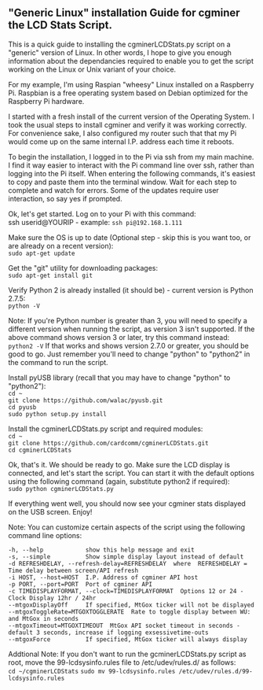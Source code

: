 "Generic Linux" installation Guide for cgminer the LCD Stats Script. 
-----------------------------------------------------------------------------------------------------

This is a quick guide to installing the cgminerLCDStats.py script on a "generic" version of Linux. In other words, I hope to give you enough information about the dependancies required to enable you to get the script working on the Linux or Unix variant of your choice.

For my example, I'm using Raspian "wheesy" Linux installed on a Raspberry Pi. Raspbian is a free operating system based on Debian optimized for the Raspberry Pi hardware.

I started with a fresh install of the current version of the Operating System. I took the usual steps to install cgminer and verify it was working correctly. For convenience sake, I also configured my router such that that my Pi would come up on the same internal I.P. address each time it reboots.

To begin the installation, I logged in to the Pi via ssh from my main machine. I find it way easier to interact with the Pi command line over ssh, rather than logging into the Pi itself. When entering the following commands, it's easiest to copy and paste them into the terminal window. Wait for each step to complete and watch for errors. Some of the updates require user interaction, so say yes if prompted. 

Ok, let's get started. Log on to your Pi with this command:  
ssh userid@YOURIP    - example: `ssh pi@192.168.1.111`

Make sure the OS is up to date (Optional step - skip this is you want too, or are already on a recent version):  
`sudo apt-get update`

Get the "git" utility for downloading packages:  
`sudo apt-get install git`

Verify Python 2 is already installed (it should be) - current version is Python 2.7.5:  
`python -V`

Note: If you're Python number is greater than 3, you will need to specify a different version when running the script, as version 3 isn't supported. If the above command shows version 3 or later, try this command instead:
`python2 -V`
If that works and shows version 2.7.0 or greater, you should be good to go. Just remember you'll need to change "python" to "python2" in the command to run the script. 

Install pyUSB library (recall that you may have to change "python" to "python2"):  
`cd ~`  
`git clone https://github.com/walac/pyusb.git`  
`cd pyusb`  
`sudo python setup.py install`  

Install the cgminerLCDStats.py script and required modules:  
`cd ~`  
`git clone https://github.com/cardcomm/cgminerLCDStats.git`  
`cd cgminerLCDStats`  

Ok, that's it. We should be ready to go. Make sure the LCD display is connected, and let's start the script. You can start it with the default options using the following command (again, substitute python2 if required):  
`sudo python cgminerLCDStats.py`

If everything went well, you should now see your cgminer stats displayed on the USB screen. Enjoy!

Note: You can customize certain aspects of the script using the following command line options:
 
  `-h, --help            show this help message and exit`  
  `-s, --simple          Show simple display layout instead of default`  
  `-d REFRESHDELAY, --refresh-delay=REFRESHDELAY  where  REFRESHDELAY = Time delay between screen/API refresh`                          
  `-i HOST, --host=HOST  I.P. Address of cgminer API host`  
  `-p PORT, --port=PORT  Port of cgminer API`  
  `-c TIMEDISPLAYFORMAT, --clock=TIMEDISPLAYFORMAT  Options 12 or 24 - Clock Display 12hr / 24hr`  
  `--mtgoxDisplayOff     If specified, MtGox ticker will not be displayed`  
  `--mtgoxToggleRate=MTGOXTOGGLERATE  Rate to toggle display between WU: and MtGox in seconds`  
  `--mtgoxTimeout=MTGOXTIMEOUT  MtGox API socket timeout in seconds - `    
                                  `default 3 seconds, increase if logging exsessivetime-outs`  
  `--mtgoxForce          If specified, MtGox ticker will always display`
  
Addtional Note: If you don't want to run the gcminerLCDStats.py script as root, move the 99-lcdsysinfo.rules file to /etc/udev/rules.d/ as follows:  
`cd ~/cgminerLCDStats`
`sudo mv 99-lcdsysinfo.rules /etc/udev/rules.d/99-lcdsysinfo.rules`  
  
